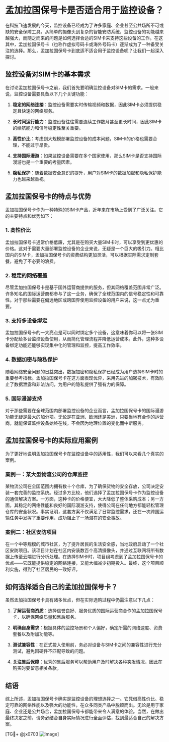 # 孟加拉国保号卡是否适合用于监控设备？

在科技飞速发展的今天，监控设备已经成为了许多家庭、企业甚至公共场所不可或缺的安全保障工具。从简单的摄像头到复杂的智能安防系统，监控设备的功能越来越强大，而随之而来的问题是如何选择合适的SIM卡来支持这些设备的工作。在这其中，孟加拉国保号卡（也称作虚拟号码卡或海外号码卡）逐渐成为了一种备受关注的选择。那么，孟加拉国保号卡到底适不适合用于监控设备呢？让我们一起深入探讨。

## 监控设备对SIM卡的基本需求

在讨论孟加拉国保号卡之前，我们首先要明确监控设备对SIM卡的需求。一般来说，监控设备需要具备以下几个关键功能：

1. **稳定的网络连接**：监控设备需要实时传输视频和数据，因此SIM卡必须提供稳定且快速的网络服务。
   
2. **长时间运行能力**：监控设备往往需要连续工作数月甚至更长时间，因此SIM卡的续航能力和信号稳定性至关重要。

3. **高性价比**：考虑到大规模部署监控设备的成本问题，SIM卡的价格也需要合理，不能过于昂贵。

4. **支持国际漫游**：如果监控设备需要在多个国家使用，那么SIM卡是否支持国际漫游也是一个重要的考量因素。

5. **隐私保护**：随着数据安全意识的提升，用户对SIM卡的数据加密和隐私保护能力也越来越重视。

## 孟加拉国保号卡的特点与优势

孟加拉国保号卡作为一种特殊的SIM卡产品，近年来在市场上受到了广泛关注。它的主要特点和优势如下：

### 1. 高性价比

孟加拉国保号卡通常价格低廉，尤其是在购买大量SIM卡时，可以享受到更优惠的价格。这对于需要大量部署监控设备的企业来说，无疑是一个巨大的吸引力。相比国内的SIM卡，孟加拉国保号卡的资费结构更加灵活，可以根据实际需求定制套餐，避免了不必要的浪费。

### 2. 稳定的网络覆盖

尽管孟加拉国保号卡是基于国外运营商提供的服务，但其网络覆盖范围非常广泛。许多知名的国际运营商都参与了这一业务，确保了全球范围内的信号稳定性和可靠性。对于那些需要在偏远地区或跨国界使用监控设备的用户来说，这一点尤为重要。

### 3. 支持多设备绑定

孟加拉国保号卡的一大亮点是可以同时绑定多个设备，这意味着你可以将一张SIM卡分配给多台监控设备使用，从而简化管理流程并降低运营成本。此外，这种多设备绑定功能还能够实现集中化的管理和监控，提高工作效率。

### 4. 数据加密与隐私保护

随着网络安全问题的日益突出，数据加密和隐私保护已经成为用户选择SIM卡时的重要参考指标。孟加拉国保号卡在这方面表现优异，采用先进的加密技术，有效防止了数据泄露和非法访问，为用户的隐私提供了强有力的保障。

### 5. 国际漫游支持

对于那些需要在全球范围内部署监控设备的企业而言，孟加拉国保号卡的国际漫游功能无疑是最大的加分项。无论是在亚洲、欧洲还是美洲，只要当地有合作的运营商，就能保证监控设备始终在线，不会因为地理位置的变化而中断服务。

## 孟加拉国保号卡的实际应用案例

为了更好地说明孟加拉国保号卡在监控设备中的适用性，我们可以来看几个真实的案例。

### 案例一：某大型物流公司的仓库监控

某物流公司在全国范围内拥有数十个仓库，为了确保货物的安全存放，公司决定安装一套完善的监控系统。经过多方比较，他们选择了孟加拉国保号卡作为监控设备的通信解决方案。一方面，这种卡的价格便宜，大大降低了整体采购成本；另一方面，其稳定的网络性能和良好的国际漫游支持，使得公司在任何地方都能轻松管理仓库的安全状况。事实证明，这套方案不仅满足了日常监控需求，还在一次跨国运输任务中发挥了重要作用，成功阻止了一场潜在的安全事故。

### 案例二：社区安防项目

在一个中等规模的城市社区，为了提升居民的生活安全感，当地政府启动了一个社区安防项目。该项目计划在社区内安装数百个高清摄像头，并通过互联网将所有数据上传至云端进行分析处理。在选择SIM卡时，项目组考虑到了孟加拉国保号卡的优点——它既能提供稳定的网络连接，又能大幅减少初期投入。最终，这个项目顺利实施，得到了社区居民的一致好评。

## 如何选择适合自己的孟加拉国保号卡？

虽然孟加拉国保号卡具有诸多优点，但在实际选购过程中仍需注意以下几点：

1. **了解运营商资质**：选择信誉良好、服务优质的国际运营商合作的孟加拉国保号卡，以确保网络质量和售后服务。

2. **明确自身需求**：根据具体的监控场景和个人偏好，确定所需的网络速度、资费套餐以及附加功能等。

3. **测试兼容性**：在正式投入使用前，务必对设备与SIM卡之间的兼容性进行充分测试，避免因硬件不匹配导致的问题。

4. **关注售后保障**：优秀的售后服务可以帮助用户及时解决各种突发情况，因此在购买时要留意相关条款。

## 结语

综上所述，孟加拉国保号卡确实是监控设备的理想选择之一。它凭借高性价比、稳定可靠的网络性能以及强大的功能性，在众多同类产品中脱颖而出。无论是用于家庭、企业还是公共场合，孟加拉国保号卡都能带来令人满意的体验。当然，在做出最终决定之前，请务必结合自身实际情况进行全面评估，找到最适合自己的解决方案。

[TG💪+ @jx0703 ![Image](https://github.com/user-attachments/assets/dbca1d08-cadb-493c-b0ec-ad6f7a83f270)]